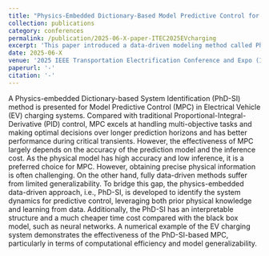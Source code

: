 ```yaml
---
title: "Physics-Embedded Dictionary-Based Model Predictive Control for Electrical Vehicle Charging Systems"
collection: publications
category: conferences
permalink: /publication/2025-06-X-paper-ITEC2025EVcharging
excerpt: 'This paper introduced a data-driven modeling method called Physics-embedded Dictionary-based System Identification (PhD-SI) for the MPC-based EV charging control.'
date: 2025-06-X
venue: '2025 IEEE Transportation Electrification Conference and Expo (ITEC)'
paperurl: '-'
citation: '-'
---
```


A Physics-embedded Dictionary-based System Identification (PhD-SI) method is presented for Model Predictive Control (MPC) in Electrical Vehicle (EV) charging systems. Compared with traditional Proportional-Integral-Derivative (PID) control, MPC excels at handling multi-objective tasks and making optimal decisions over longer prediction horizons and has better performance during critical transients. However, the effectiveness of MPC largely depends on the accuracy of the prediction model and the inference cost. As the physical model has high accuracy and low inference, it is a preferred choice for MPC. However, obtaining precise physical information is often challenging. On the other hand, fully data-driven methods suffer from limited generalizability. To bridge this gap, the physics-embedded data-driven approach, i.e., PhD-SI, is developed to identify the system dynamics for predictive control, leveraging both prior physical knowledge and learning from data. Additionally, the PhD-SI has an interpretable structure and a much cheaper time cost compared with the black box model, such as neural networks. A numerical example of the EV charging system demonstrates the effectiveness of the PhD-SI-based MPC, particularly in terms of computational efficiency and model generalizability.


